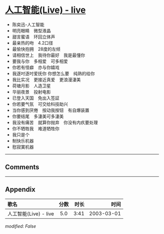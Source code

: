 # [人工智能(Live) - live](https://music.163.com/song?id=66873)

* 陈奕迅-人工智能
* 明亮眼睛　微型液晶
* 甜言蜜语　环回立体声
* 最亲热的吻　4.2口径
* 最愉快抱拥　28度的左倾
* 请相信世上　我待你最好　我是最懂你
* 要我与你　多相爱　可多相爱
* 你若有怪癖　亦与你嬉戏
* 我逐吋逐吋爱抚你 你想怎么要　纯熟的给你
* 我比实况　更接近真爱　更浪漫淒美
* 荷塘月影　人造卫星
* 华丽夜景　投射电影
* 已登入天国　免出入签証
* 你若要气氛　可交给科技助兴
* 当你感到厌倦　按动我按钮　有自爆装置
* 你要结尾　多淒美可多淒美
* 我没有痛苦　就算你抛弃　你没有内疚要处理
* 你不牺牲我　难道牺牲你
* 我只是个
* 制快乐机器
* 慰寂寞机器


---

## Comments


---

## Appendix

|歌名|分数|时长|时间|
|:---|:---:|---:|---:|
|人工智能(Live) - live|5.0|3:41|2003-03-01

*modified: False*